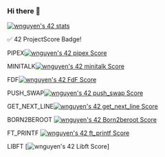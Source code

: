 ### Hi there 👋

[![wnguyen's 42 stats](https://badge42.vercel.app/api/v2/cljml7673010608mgqsigylm6/stats?cursusId=21&coalitionId=46)](https://github.com/JaeSeoKim/badge42)

✅ 42 ProjectScore Badge!

PIPEX[![wnguyen's 42 pipex Score](https://badge42.vercel.app/api/v2/cljml7673010608mgqsigylm6/project/3141894)](https://github.com/JaeSeoKim/badge42)

MINITALK[![wnguyen's 42 minitalk Score](https://badge42.vercel.app/api/v2/cljml7673010608mgqsigylm6/project/3141345)](https://github.com/JaeSeoKim/badge42)

FDF[![wnguyen's 42 FdF Score](https://badge42.vercel.app/api/v2/cljml7673010608mgqsigylm6/project/3117209)](https://github.com/JaeSeoKim/badge42)

PUSH_SWAP[![wnguyen's 42 push_swap Score](https://badge42.vercel.app/api/v2/cljml7673010608mgqsigylm6/project/3083970)](https://github.com/JaeSeoKim/badge42)

GET_NEXT_LINE[![wnguyen's 42 get_next_line Score](https://badge42.vercel.app/api/v2/cljml7673010608mgqsigylm6/project/2915708)](https://github.com/JaeSeoKim/badge42)

BORN2BEROOT
[![wnguyen's 42 Born2beroot Score](https://badge42.vercel.app/api/v2/cljml7673010608mgqsigylm6/project/2916383)](https://github.com/JaeSeoKim/badge42)

FT_PRINTF
[![wnguyen's 42 ft_printf Score](https://badge42.vercel.app/api/v2/cljml7673010608mgqsigylm6/project/2904421)](https://github.com/JaeSeoKim/badge42)

LIBFT
[![wnguyen's 42 Libft Score](https://badge42.vercel.app/api/v2/cljml7673010608mgqsigylm6/project/2868860)]
